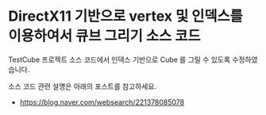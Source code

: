 ﻿# DirectX11 기반으로 vertex 및 인덱스를 이용하여서 큐브 그리기 소스 코드

TestCube 프로젝트 소스 코드에서 인덱스 기반으로 Cube 를 그릴 수 있도록 수정하였습니다.

소스 코드 관련 설명은 아래의 포스트를 참고하세요.

* https://blog.naver.com/websearch/221378085078